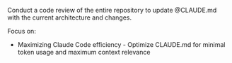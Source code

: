 Conduct a code review of the entire repository to update @CLAUDE.md with the current architecture and changes.

Focus on:

- Maximizing Claude Code efficiency - Optimize CLAUDE.md for minimal token usage and maximum context relevance
